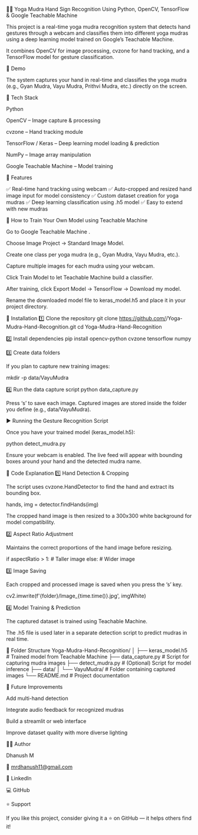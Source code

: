 🧘‍♂️ Yoga Mudra Hand Sign Recognition
Using Python, OpenCV, TensorFlow & Google Teachable Machine

This project is a real-time yoga mudra recognition system that detects hand gestures through a webcam and classifies them into different yoga mudras using a deep learning model trained on Google’s Teachable Machine.

It combines OpenCV for image processing, cvzone for hand tracking, and a TensorFlow model for gesture classification.

📸 Demo

The system captures your hand in real-time and classifies the yoga mudra (e.g., Gyan Mudra, Vayu Mudra, Prithvi Mudra, etc.) directly on the screen.

🧩 Tech Stack

Python

OpenCV – Image capture & processing

cvzone – Hand tracking module

TensorFlow / Keras – Deep learning model loading & prediction

NumPy – Image array manipulation

Google Teachable Machine – Model training

🚀 Features

✅ Real-time hand tracking using webcam
✅ Auto-cropped and resized hand image input for model consistency
✅ Custom dataset creation for yoga mudras
✅ Deep learning classification using .h5 model
✅ Easy to extend with new mudras

🧠 How to Train Your Own Model using Teachable Machine

Go to Google Teachable Machine
.

Choose Image Project → Standard Image Model.

Create one class per yoga mudra (e.g., Gyan Mudra, Vayu Mudra, etc.).

Capture multiple images for each mudra using your webcam.

Click Train Model to let Teachable Machine build a classifier.

After training, click Export Model → TensorFlow → Download my model.

Rename the downloaded model file to keras_model.h5 and place it in your project directory.

🧰 Installation
1️⃣ Clone the repository
git clone https://github.com/<your-username>/Yoga-Mudra-Hand-Recognition.git
cd Yoga-Mudra-Hand-Recognition

2️⃣ Install dependencies
pip install opencv-python cvzone tensorflow numpy

3️⃣ Create data folders

If you plan to capture new training images:

mkdir -p data/VayuMudra

4️⃣ Run the data capture script
python data_capture.py


Press ‘s’ to save each image.
Captured images are stored inside the folder you define (e.g., data/VayuMudra).

▶️ Running the Gesture Recognition Script

Once you have your trained model (keras_model.h5):

python detect_mudra.py


Ensure your webcam is enabled. The live feed will appear with bounding boxes around your hand and the detected mudra name.

🧾 Code Explanation
1️⃣ Hand Detection & Cropping

The script uses cvzone.HandDetector to find the hand and extract its bounding box.

hands, img = detector.findHands(img)


The cropped hand image is then resized to a 300x300 white background for model compatibility.

2️⃣ Aspect Ratio Adjustment

Maintains the correct proportions of the hand image before resizing.

if aspectRatio > 1:
    # Taller image
else:
    # Wider image

3️⃣ Image Saving

Each cropped and processed image is saved when you press the ‘s’ key.

cv2.imwrite(f'{folder}/Image_{time.time()}.jpg', imgWhite)

4️⃣ Model Training & Prediction

The captured dataset is trained using Teachable Machine.

The .h5 file is used later in a separate detection script to predict mudras in real time.

📂 Folder Structure
Yoga-Mudra-Hand-Recognition/
│
├── keras_model.h5              # Trained model from Teachable Machine
├── data_capture.py             # Script for capturing mudra images
├── detect_mudra.py             # (Optional) Script for model inference
├── data/
│   └── VayuMudra/              # Folder containing captured images
└── README.md                   # Project documentation

🔮 Future Improvements

Add multi-hand detection

Integrate audio feedback for recognized mudras

Build a streamlit or web interface

Improve dataset quality with more diverse lighting

👨‍💻 Author

Dhanush M

📧 mrdhanush11@gmail.com

🔗 LinkedIn

💻 GitHub

⭐ Support

If you like this project, consider giving it a ⭐ on GitHub — it helps others find it!
